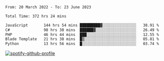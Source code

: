 <!--START_SECTION:waka-->

```txt
From: 20 March 2022 - To: 23 June 2023

Total Time: 372 hrs 24 mins

JavaScript       144 hrs 54 mins █████████▓░░░░░░░░░░░░░░░   38.91 %
C#               98 hrs 38 mins  ██████▓░░░░░░░░░░░░░░░░░░   26.49 %
PHP              46 hrs 44 mins  ███░░░░░░░░░░░░░░░░░░░░░░   12.55 %
Blade Template   21 hrs 38 mins  █▒░░░░░░░░░░░░░░░░░░░░░░░   05.81 %
Python           13 hrs 56 mins  █░░░░░░░░░░░░░░░░░░░░░░░░   03.74 %
```

<!--END_SECTION:waka-->
[![spotify-github-profile](https://spotify-github-profile.vercel.app/api/view?uid=c00zprrvy9xiloa9qnco3hmng&cover_image=true&theme=novatorem&show_offline=false&background_color=121212&bar_color=53b14f&bar_color_cover=false)](https://spotify-github-profile.vercel.app/api/view?uid=c00zprrvy9xiloa9qnco3hmng&redirect=true)
